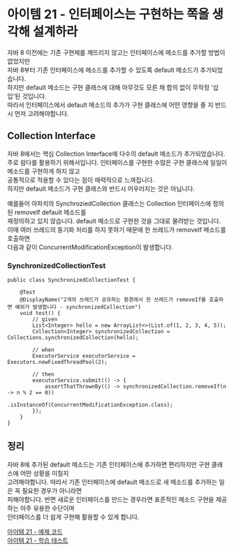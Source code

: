 # 아이템 21 - 인터페이스는 구현하는 쪽을 생각해 설계하라

자바 8 이전에는 기존 구현체를 깨뜨리지 않고는 인터페이스에 메소드를 추가할 방법이 없었지만   
자바 8부터 기존 인터페이스에 메소드를 추가할 수 있도록 default 메소드가 추가되었습니다.   
하지만 default 메소드는 구현 클래스에 대해 아무것도 모른 채 합의 없이 무작정 '삽입'된 것입니다.   
따라서 인터페이스에서 default 메소드의 추가가 구현 클래스에 어떤 영향을 줄 지 반드시 먼저 고려해야합니다.   

## Collection Interface

자바 8에서는 핵심 Collection Interface에 다수의 default 메소드가 추가되었습니다.   
주로 람다를 활용하기 위해서입니다. 인터페이스를 구현한 수많은 구현 클래스에 일일이 메소드를 구현하게 하지 않고   
공통적으로 적용할 수 있다는 점이 매력적으로 느껴집니다.   
하지만 default 메소드가 구현 클래스와 반드시 어우러지는 것은 아닙니다.    

예를들어 아파치의 SynchroziedCollection 클래스는 Collection 인터페이스에 정의된 removeIf default 메소드를    
재정의하고 있지 않습니다. default 메소드로 구현한 것을 그대로 물려받는 것입니다.   
이때 여러 쓰레드의 동기화 처리를 하지 못하기 때문에 한 쓰레드가 removeIf 메소드를 호출하면    
다음과 같이 ConcurrentModificationException이 발생합니다.    

### SynchronizedCollectionTest

````
public class SynchronizedCollectionTest {

    @Test
    @DisplayName("2개의 쓰레드가 공유하는 환경에서 한 쓰레드가 removeIf를 호출하면 예외가 발생합니다 - synchronizedCollection")
    void test() {
        // given
        List<Integer> hello = new ArrayList<>(List.of(1, 2, 3, 4, 5));
        Collection<Integer> synchronizedCollection = Collections.synchronizedCollection(hello);

        // when
        ExecutorService executorService = Executors.newFixedThreadPool(2);

        // then
        executorService.submit(() -> {
            assertThatThrownBy(() -> synchronizedCollection.removeIf(n -> n % 2 == 0))
                    .isInstanceOf(ConcurrentModificationException.class);
        });
    }
}
````

## 정리

자바 8에 추가된 default 메소드는 기존 인터페이스에 추가하면 편리하지만 구현 클래스에 어떤 상황을 미칠지   
고려해야합니다. 따라서 기존 인터페이스에 default 메소드로 새 메소드를 추가하는 일은 꼭 필요한 경우가 아니라면   
피해야합니다. 반면 새로운 인터페이스를 만드는 경우라면 표준적인 메소드 구현을 제공하는 아주 유용한 수단이며  
인터페이스를 더 쉽게 구현해 활용할 수 있게 합니다.   

[아이템 21 - 예제 코드](https://github.com/320Hwany/EffectiveJava/tree/main/src/main/java/effective/chapter4/item21)           
[아이템 21 - 학습 테스트](https://github.com/320Hwany/EffectiveJava/tree/main/src/test/java/effective/chapter4/item21)  

